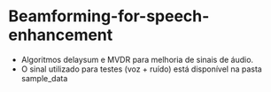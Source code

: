 # Beamforming-for-speech-enhancement
- Algoritmos delaysum e MVDR para melhoria de sinais de áudio.
- O sinal utilizado para testes (voz + ruído) está disponível na pasta sample_data

